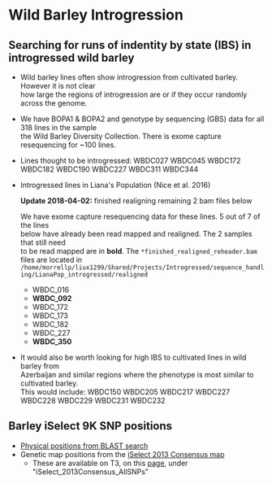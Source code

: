 # Wild Barley Introgression
## Searching for runs of indentity by state (IBS) in introgressed wild barley

- Wild barley lines often show introgression from cultivated barley. However it is not clear \
    how large the regions of introgression are or if they occur randomly across the genome.

- We have BOPA1 & BOPA2 and genotype by sequencing (GBS) data for all 318 lines in the sample \
    the Wild Barley Diversity Collection. There is exome capture resequencing for ~100 lines.

- Lines thought to be introgressed:
    WBDC027
    WBDC045
    WBDC172
    WBDC182
    WBDC190
    WBDC227
    WBDC311
    WBDC344

- Introgressed lines in Liana's Population (Nice et al. 2016)

    **Update 2018-04-02:** finished realigning remaining 2 bam files below

    We have exome capture resequencing data for these lines. 5 out of 7 of the lines \
    below have already been read mapped and realigned. The 2 samples that still need \
    to be read mapped are in **bold**. The `*finished_realigned_reheader.bam` files are located in \
    `/home/morrellp/liux1299/Shared/Projects/Introgressed/sequence_handling/LianaPop_introgressed/realigned`
   - WBDC_016
   - **WBDC_092**
   - WBDC_172
   - WBDC_173
   - WBDC_182
   - WBDC_227
   - **WBDC_350**

- It would also be worth looking for high IBS to cultivated lines in wild barley from \
    Azerbaijan and similar regions where the phenotype is most similar to cultivated barley. \
    This would include:
    WBDC150
    WBDC205
    WBDC217
    WBDC227
    WBDC228
    WBDC229
    WBDC231
    WBDC232

## Barley iSelect 9K SNP positions

- [Physical positions from BLAST search](https://github.com/lilei1/9k_BOPA_SNP/blob/master/BOPA_9k_vcf_Morex_refv1/sorted_all_9k_masked_90idt.vcf)
- Genetic map positions from the [iSelect 2013 Consensus map](https://triticeaetoolbox.org/barley/maps.php)
    - These are available on T3, on this [page](https://triticeaetoolbox.org/barley/maps.php), under \
        "iSelect_2013Consensus_AllSNPs"
